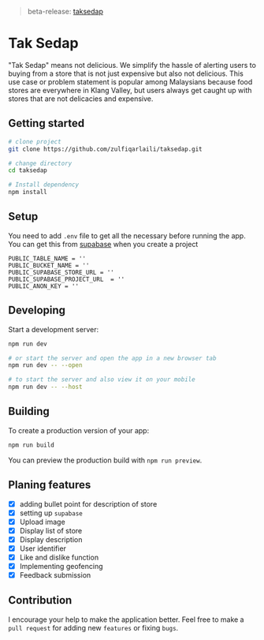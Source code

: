 > beta-release: [taksedap](https://taksedap.vercel.app)

# Tak Sedap

"Tak Sedap" means not delicious. We simplify the hassle of alerting users to buying from a store that is not just expensive but also not delicious. This use case or problem statement is popular among Malaysians because food stores are everywhere in Klang Valley, but users always get caught up with stores that are not delicacies and expensive.

## Getting started

```bash
# clone project
git clone https://github.com/zulfiqarlaili/taksedap.git

# change directory
cd taksedap

# Install dependency
npm install

```

## Setup

You need to add `.env` file to get all the necessary before running the app. You can get this from [supabase](https://supabase.com/) when you create a project

```
PUBLIC_TABLE_NAME = ''
PUBLIC_BUCKET_NAME = ''
PUBLIC_SUPABASE_STORE_URL = ''
PUBLIC_SUPABASE_PROJECT_URL  = ''
PUBLIC_ANON_KEY = ''
```

## Developing

Start a development server:

```bash
npm run dev

# or start the server and open the app in a new browser tab
npm run dev -- --open

# to start the server and also view it on your mobile
npm run dev -- --host
```

## Building

To create a production version of your app:

```bash
npm run build
```

You can preview the production build with `npm run preview`.

## Planing features

- [x] adding bullet point for description of store
- [x] setting up `supabase`
- [x] Upload image
- [x] Display list of store
- [x] Display description
- [x] User identifier
- [x] Like and dislike function
- [x] Implementing geofencing
- [x] Feedback submission

## Contribution

I encourage your help to make the application better. Feel free to make a `pull request` for adding new `features` or fixing `bugs`.

